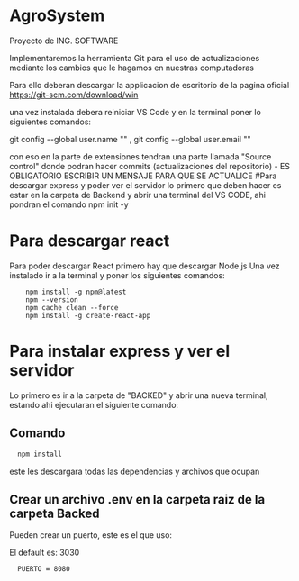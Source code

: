# AgroSystem
Proyecto de ING. SOFTWARE

Implementaremos la herramienta Git para el uso de actualizaciones mediante los cambios que le hagamos en nuestras computadoras

Para ello deberan descargar la applicacion de escritorio de la pagina oficial https://git-scm.com/download/win 

una vez instalada debera reiniciar VS Code y en la terminal poner lo siguientes comandos:

git config --global user.name "" , 
git config --global user.email ""

con eso en la parte de extensiones tendran una parte llamada "Source control" donde podran hacer commits (actualizaciones del repositorio) - ES OBLIGATORIO ESCRIBIR UN MENSAJE PARA QUE SE ACTUALICE
#Para descargar express y poder ver el servidor
lo primero que deben hacer es estar en la carpeta de Backend y abrir una terminal del VS CODE, ahi pondran el comando npm init -y

# Para descargar react
Para poder descargar React primero hay que descargar Node.js
Una vez instalado ir a la terminal y poner los siguientes comandos:

        npm install -g npm@latest
        npm --version
        npm cache clean --force
        npm install -g create-react-app


# Para instalar express y ver el servidor

Lo primero es ir a la carpeta de "BACKED" y abrir una nueva terminal, estando ahi ejecutaran el siguiente comando:




## Comando


```bash
  npm install
```

este les descargara todas las dependencias y archivos que ocupan
## Crear un archivo .env en la carpeta raiz de la carpeta Backed
Pueden crear un puerto, este es el que uso:

El default es: 3030
```bash
  PUERTO = 8080
```
